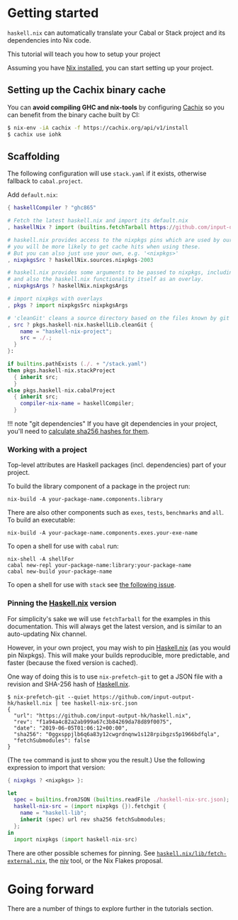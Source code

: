 # Getting started

`haskell.nix` can automatically translate your Cabal or Stack project and its dependencies into Nix code.

This tutorial will teach you how to setup your project

Assuming you have [Nix installed](https://nixos.org/download.html), you can start setting up your project.

## Setting up the Cachix binary cache

You can **avoid compiling GHC and nix-tools** by configuring [Cachix](https://cachix.org)
so you can benefit from the binary cache built by CI:

```bash
$ nix-env -iA cachix -f https://cachix.org/api/v1/install
$ cachix use iohk
```

## Scaffolding

The following configuration will use `stack.yaml` if it exists,
otherwise fallback to `cabal.project`.

Add `default.nix`:

```nix
{ haskellCompiler ? "ghc865"

# Fetch the latest haskell.nix and import its default.nix
, haskellNix ? import (builtins.fetchTarball https://github.com/input-output-hk/haskell.nix/archive/master.tar.gz) {}

# haskell.nix provides access to the nixpkgs pins which are used by our CI, hence
# you will be more likely to get cache hits when using these.
# But you can also just use your own, e.g. '<nixpkgs>'
, nixpkgsSrc ? haskellNix.sources.nixpkgs-2003

# haskell.nix provides some arguments to be passed to nixpkgs, including some patches
# and also the haskell.nix functionality itself as an overlay.
, nixpkgsArgs ? haskellNix.nixpkgsArgs

# import nixpkgs with overlays
, pkgs ? import nixpkgsSrc nixpkgsArgs

# 'cleanGit' cleans a source directory based on the files known by git
, src ? pkgs.haskell-nix.haskellLib.cleanGit {
    name = "haskell-nix-project";
    src = ./.;
  }
}:

if builtins.pathExists (./. + "/stack.yaml")
then pkgs.haskell-nix.stackProject
  { inherit src;
  }
else pkgs.haskell-nix.cabalProject
  { inherit src;
    compiler-nix-name = haskellCompiler;
  }
```

!!! note "git dependencies"
    If you have git dependencies in your project, you'll need
    to [calculate sha256 hashes for them](./source-repository-hashes.md).

### Working with a project

Top-level attributes are Haskell packages (incl. dependencies) part of your project.

To build the library component of a package in the project run:

```shell
nix-build -A your-package-name.components.library
```

There are also other components such as `exes`, `tests`, `benchmarks` and `all`.
To build an executable:

```shell
nix-build -A your-package-name.components.exes.your-exe-name
```

To open a shell for use with `cabal` run:

```shell
nix-shell -A shellFor
cabal new-repl your-package-name:library:your-package-name
cabal new-build your-package-name
```

To open a shell for use with `stack` see [the following issue](https://github.com/input-output-hk/haskell.nix/issues/689#issuecomment-643832619).

### Pinning the [Haskell.nix][] version

For simplicity's sake we will use `fetchTarball` for the examples in
this documentation. This will always get the latest version, and is
similar to an auto-updating Nix channel.

However, in your own project, you may wish to pin [Haskell.nix][] (as
you would pin Nixpkgs). This will make your builds reproducible, more
predictable, and faster (because the fixed version is cached).

One way of doing this is to use `nix-prefetch-git` to get a JSON file
with a revision and SHA-256 hash of [Haskell.nix][].

```
$ nix-prefetch-git --quiet https://github.com/input-output-hk/haskell.nix | tee haskell-nix-src.json
{
  "url": "https://github.com/input-output-hk/haskell.nix",
  "rev": "f1a94a4c82a2ab999a67c3b84269da78d89f0075",
  "date": "2019-06-05T01:06:12+00:00",
  "sha256": "0ggxsppjlb6q6a83y12cwgrdnqnw1s128rpibgzs5p1966bdfqla",
  "fetchSubmodules": false
}
```

(The `tee` command is just to show you the result.)
Use the following expression to import that version:

```nix
{ nixpkgs ? <nixpkgs> }:

let
  spec = builtins.fromJSON (builtins.readFile ./haskell-nix-src.json);
  haskell-nix-src = (import nixpkgs {}).fetchgit {
    name = "haskell-lib";
    inherit (spec) url rev sha256 fetchSubmodules;
  };
in
  import nixpkgs (import haskell-nix-src)
```

There are other possible schemes for pinning. See
[`haskell.nix/lib/fetch-external.nix`](https://github.com/input-output-hk/haskell.nix/blob/master/lib/fetch-external.nix),
the [niv](https://github.com/nmattia/niv) tool, or the Nix Flakes
proposal.

# Going forward

There are a number of things to explore further in the tutorials section.

[haskell.nix]: https://github.com/input-output-hk/haskell.nix